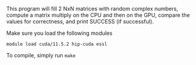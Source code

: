 This program will fill 2 NxN matrices with random complex numbers, 
compute a matrix multiply on the CPU and then on the GPU, compare the values for correctness, and print SUCCESS (if successful).

Make sure you load the following modules

```
module load cuda/11.5.2 hip-cuda essl
```

To compile, simply run `make`
